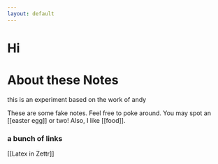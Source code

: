 ```yaml
---
layout: default
---
```

# Hi

# About these Notes
this is an experiment based on the work of andy

These are some fake notes. Feel free to poke around. You may spot an [[easter egg]]  or two! Also, I like [[food]].

### a bunch of links
[[Latex in Zettr]]